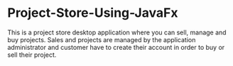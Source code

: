 # Project-Store-Using-JavaFx
This is a project store desktop application where you can sell, manage and buy projects. Sales and projects are managed by the application administrator and customer have to create their account in order to buy or sell their project.

